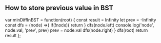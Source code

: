 ## How to store previous value in BST

var minDiffInBST = function(root) {
const result = Infinity
let prev = -Infinity
const dfs = (node) =>{
if(!node){
return
}
dfs(node.left)
console.log('node', node.val, 'prev', prev)
prev = node.val
dfs(node.right)
}
dfs(root)
return result
};
